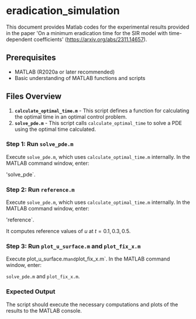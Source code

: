 # eradication_simulation

This document provides Matlab codes for the experimental results provided in the paper 'On a minimum eradication time for the SIR model with time-dependent coefficients' (https://arxiv.org/abs/2311.14657).

## Prerequisites

- MATLAB (R2020a or later recommended)
- Basic understanding of MATLAB functions and scripts

## Files Overview

1. **`calculate_optimal_time.m`** - This script defines a function for calculating the optimal time in an optimal control problem.
2. **`solve_pde.m`** - This script calls `calculate_optimal_time` to solve a PDE using the optimal time calculated.

### Step 1: Run `solve_pde.m`

Execute `solve_pde.m`, which uses `calculate_optimal_time.m` internally. In the MATLAB command window, enter:

'solve_pde`.

### Step 2: Run `reference.m`

Execute `solve_pde.m`, which uses `calculate_optimal_time.m` internally. In the MATLAB command window, enter:

'reference`.

It computes reference values of $u$ at $t=0.1,0.3,0.5$.

### Step 3: Run `plot_u_surface.m` and `plot_fix_x.m`

Execute plot_u_surface.m` and `plot_fix_x.m`. In the MATLAB command window, enter:

`solve_pde.m` and `plot_fix_x.m`.


### Expected Output

The script should execute the necessary computations and plots of the results to the MATLAB console.







